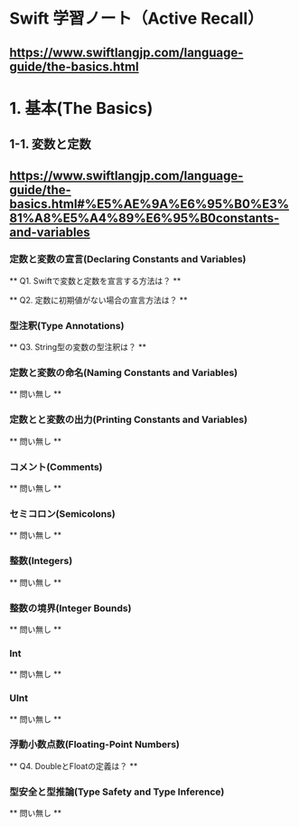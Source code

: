 
# Swift 学習ノート（Active Recall）
<https://www.swiftlangjp.com/language-guide/the-basics.html>
--- 

# 1. 基本(The Basics)

## 1-1. 変数と定数
<https://www.swiftlangjp.com/language-guide/the-basics.html#%E5%AE%9A%E6%95%B0%E3%81%A8%E5%A4%89%E6%95%B0constants-and-variables>
--- 

### 定数と変数の宣言(Declaring Constants and Variables)

** Q1. Swiftで変数と定数を宣言する方法は？ **


** Q2. 定数に初期値がない場合の宣言方法は？ **


### 型注釈(Type Annotations)

** Q3. String型の変数の型注釈は？ **


### 定数と変数の命名(Naming Constants and Variables)

** 問い無し **


### 定数とと変数の出力(Printing Constants and Variables)

** 問い無し **


### コメント(Comments)

** 問い無し **


### セミコロン(Semicolons)

** 問い無し **


### 整数(Integers)

** 問い無し **


### 整数の境界(Integer Bounds)

** 問い無し **


### Int

** 問い無し **


### UInt

** 問い無し **


### 浮動小数点数(Floating-Point Numbers)

** Q4. DoubleとFloatの定義は？ **


### 型安全と型推論(Type Safety and Type Inference)

** 問い無し **